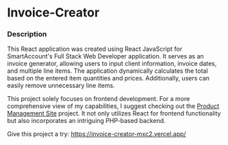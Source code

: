 # Invoice-Creator

### Description
This React application was created using React JavaScript for SmartAccount's Full Stack Web Developer application. It serves as an invoice generator, allowing users to input client information, invoice dates, and multiple line items. The application dynamically calculates the total based on the entered item quantities and prices. Additionally, users can easily remove unnecessary line items.

This project solely focuses on frontend development. For a more comprehensive view of my capabilities, I suggest checking out the [Product Management Site](https://github.com/mxc2/product-management-site) project. It not only utilizes React for frontend functionality but also incorporates an intriguing PHP-based backend.

Give this project a try: https://invoice-creator-mxc2.vercel.app/
